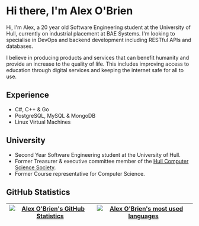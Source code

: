 # Hi there, I'm Alex O'Brien

Hi, I'm Alex, a 20 year old Software Engineering student at the University of Hull, currently on industrial placement at BAE Systems.
I'm looking to specialise in DevOps and backend development including RESTful APIs and databases.

I believe in producing products and services that can benefit humanity and provide an increase to the quality of life.
This includes improving access to education through digital services and keeping the internet safe for all to use.

## Experience

- C#, C++ & Go
- PostgreSQL, MySQL & MongoDB
- Linux Virtual Machines

## University

- Second Year Software Engineering student at the University of Hull.
- Former Treasurer & executive committee member of the [Hull Computer Science Society](https://www.hullcss.org).
- Former Course representative for Computer Science.

## GitHub Statistics

|[![Alex O'Brien's GitHub Statistics](http://github-readme-stats.vercel.app/api?username=alex8obrien&show=reviews,prs_merged,prs_merged_percentage&show_icons=true&rank_icon=github&theme=transparent)](https://github.com/alex8obrien) | [![Alex O'Brien's most used languages](http://github-readme-stats.vercel.app/api/top-langs/?username=alex8obrien&theme=transparent)](https://github.com/alex8obrien)|
|-|-|

